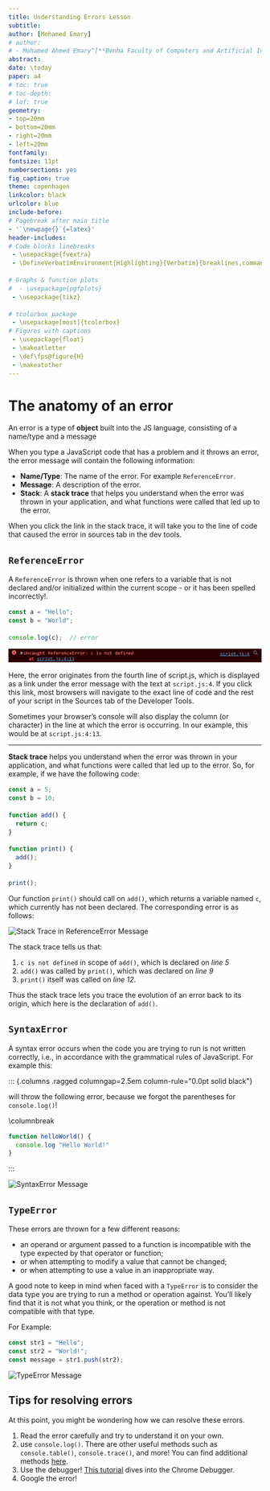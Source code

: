 ```yaml
---
title: Understanding Errors Lesson
subtitle: 
author: [Mohamed Emary]
# author:
# - Mohamed Ahmed Emary^[**Benha Faculty of Computers and Artificial Intelligence, <mohamed21074@fci.bu.edu.eg>**]
abstract: 
date: \today
paper: a4
# toc: true
# toc-depth: 
# lof: true
geometry:
- top=20mm
- bottom=20mm
- right=20mm
- left=20mm
fontfamily:
fontsize: 11pt
numbersections: yes
fig_caption: true
theme: copenhagen
linkcolor: black
urlcolor: blue
include-before:
# Pagebreak after main title
- '`\newpage{}`{=latex}'
header-includes:
# Code blocks linebreaks
 - \usepackage{fvextra}
 - \DefineVerbatimEnvironment{Highlighting}{Verbatim}{breaklines,commandchars=\\\{\}}

# Graphs & function plots
#  - \usepackage{pgfplots}
 - \usepackage{tikz}

# tcolorbox package
 - \usepackage[most]{tcolorbox}
# Figures with captions
 - \usepackage{float}
 - \makeatletter
 - \def\fps@figure{H} 
 - \makeatother
---
```


# The anatomy of an error

An error is a type of **object** built into the JS language, consisting of a name/type and a message

When you type a JavaScript code that has a problem and it throws an error, the error message will contain the following information:

- **Name/Type**: The name of the error. For example `ReferenceError`.
- **Message**: A description of the error.
- **Stack**: A **stack trace** that helps you understand when the error was thrown in your application, and what functions were called that led up to the error.

When you click the link in the stack trace, it will take you to the line of code that caused the error in sources tab in the dev tools.

## `ReferenceError`

A `ReferenceError` is thrown when one refers to a variable that is not declared and/or initialized within the current scope - or it has been spelled incorrectly!.

```{.js .numberLines}
const a = "Hello";
const b = "World";

console.log(c);  // error
```

![`ReferenceError` Message](images/understanding-errors/image.png)

Here, the error originates from the fourth line of script.js, which is displayed as a link under the error message with the text at `script.js:4`. If you click this link, most browsers will navigate to the exact line of code and the rest of your script in the Sources tab of the Developer Tools.

Sometimes your browser’s console will also display the column (or character) in the line at which the error is occurring. In our example, this would be at `script.js:4:13`.

---

**Stack trace** helps you understand when the error was thrown in your application, and what functions were called that led up to the error. So, for example, if we have the following code:

```{.js .numberLines}
const a = 5;
const b = 10;

function add() {
  return c;
}

function print() {
  add();
}

print();
```

Our function `print()` should call on `add()`, which returns a variable named `c`, which currently has not been declared. The corresponding error is as follows:

![Stack Trace in `ReferenceError` Message](https://cdn.statically.io/gh/TheOdinProject/curriculum/284f0cdc998be7e4751e29e8458323ad5d320303/foundations/javascript_basics/understanding_errors/imgs/01.png)

The stack trace tells us that:

1. `c is not defined` in scope of `add()`, which is declared on *line 5*
2. `add()` was called by `print()`, which was declared on *line 9*
3. `print()` itself was called on *line 12*.

Thus the stack trace lets you trace the evolution of an error back to its origin, which here is the declaration of `add()`.

## `SyntaxError`

A syntax error occurs when the code you are trying to run is not written correctly, i.e., in accordance with the grammatical rules of JavaScript. For example this:

::: {.columns .ragged columngap=2.5em column-rule="0.0pt solid black"}

will throw the following error, because we forgot the parentheses for `console.log()`!

\columnbreak

```{.js .numberLines}
function helloWorld() {
  console.log "Hello World!"
}
```

:::

![`SyntaxError` Message](https://cdn.statically.io/gh/TheOdinProject/curriculum/284f0cdc998be7e4751e29e8458323ad5d320303/foundations/javascript_basics/understanding_errors/imgs/02.png)

## `TypeError`

These errors are thrown for a few different reasons:

- an operand or argument passed to a function is incompatible with the type expected by that operator or function;
- or when attempting to modify a value that cannot be changed;
- or when attempting to use a value in an inappropriate way.

A good note to keep in mind when faced with a `TypeError` is to consider the data type you are trying to run a method or operation against. You’ll likely find that it is not what you think, or the operation or method is not compatible with that type.

For Example:

```{.js .numberLines}
const str1 = "Hello";
const str2 = "World!";
const message = str1.push(str2);
```

![`TypeError` Message](https://cdn.statically.io/gh/TheOdinProject/curriculum/4ed59981b4ce2c60b5b83bf7415d3127b61821f5/foundations/javascript_basics/understanding_errors/imgs/03.png)

## Tips for resolving errors

At this point, you might be wondering how we can resolve these errors.

1. Read the error carefully and try to understand it on your own.
2. use `console.log()`. There are other useful methods such as `console.table()`, `console.trace()`, and more! You can find additional methods [here](https://www.w3schools.com/jsref/obj_console.asp).
3. Use the debugger! [This tutorial](https://developer.chrome.com/docs/devtools/javascript/) dives into the Chrome Debugger.
4. Google the error!

